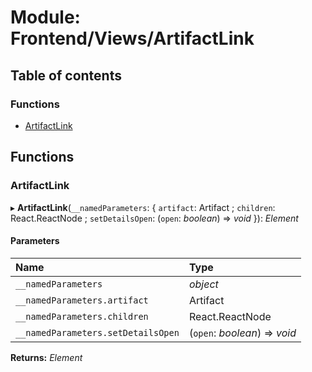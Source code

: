 # Module: Frontend/Views/ArtifactLink

## Table of contents

### Functions

- [ArtifactLink](frontend_views_artifactlink.md#artifactlink)

## Functions

### ArtifactLink

▸ **ArtifactLink**(`__namedParameters`: { `artifact`: Artifact ; `children`: React.ReactNode ; `setDetailsOpen`: (`open`: _boolean_) => _void_ }): _Element_

#### Parameters

| Name                               | Type                          |
| :--------------------------------- | :---------------------------- |
| `__namedParameters`                | _object_                      |
| `__namedParameters.artifact`       | Artifact                      |
| `__namedParameters.children`       | React.ReactNode               |
| `__namedParameters.setDetailsOpen` | (`open`: _boolean_) => _void_ |

**Returns:** _Element_
